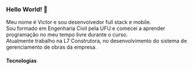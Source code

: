 ### Hello World! 👋

Meu nome é Victor e sou desenvolvedor full stack e mobile.<br />
Sou formado em Engenharia Civil pela UFU e comecei a aprender programação no meu tempo livre durante o curso.<br />
Atualmente trabalho na L7 Construtora, no desenvolvimento do sistema de gerenciamento de obras da empresa.<br />

#### Tecnologias


<!--
**Vtchoo/vtchoo** is a ✨ _special_ ✨ repository because its `README.md` (this file) appears on your GitHub profile.

Here are some ideas to get you started:

- 🔭 I’m currently working on ...
- 🌱 I’m currently learning ...
- 👯 I’m looking to collaborate on ...
- 🤔 I’m looking for help with ...
- 💬 Ask me about ...
- 📫 How to reach me: ...
- 😄 Pronouns: ...
- ⚡ Fun fact: ...
-->
